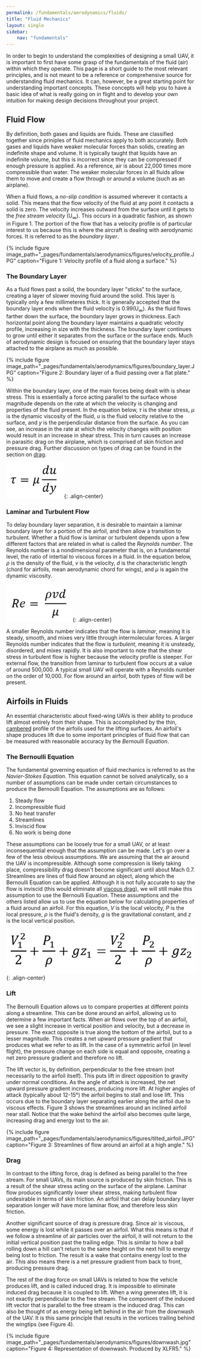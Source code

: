 ```yaml
---
permalink: /fundamentals/aerodynamics/fluids/
title: "Fluid Mechanics"
layout: single
sidebar:
    nav: "fundamentals"
---
```


In order to begin to understand the complexities of designing a small UAV, it is important to first have some grasp of the fundamentals of the fluid (air) within which they operate. This page is a short guide to the most relevant principles, and is not meant to be a reference or comprehensive source for understanding fluid mechanics. It can, however, be a great starting point for understanding important concepts. These concepts will help you to have a basic idea of what is really going on in flight and to develop your own intuition for making design decisions throughout your project.

## Fluid Flow
By definition, both gases and liquids are fluids. These are classified together since priniples of fluid mechanics apply to both accurately. Both gases and liquids have weaker molecular forces than solids, creating an indefinite shape and volume. It is typically taught that liquids have an indefinite volume, but this is incorrect since they can be compressed if enough pressure is applied. As a reference, air is about 22,000 times more compressible than water. The weaker molecular forces in all fluids allow them to move and create a flow through or around a volume (such as an airplane).

When a fluid flows, a *no-slip condition* is assumed wherever it contacts a solid. This means that the flow velocity of the fluid at any point it contacts a solid is zero. The velocity increases outward from the surface until it gets to the *free stream velocity* (U<sub>∞</sub>). This occurs in a quadratic fashion, as shown in Figure 1. The portion of the flow that has a velocity profile is of particular interest to us because this is where the aircraft is dealing with aerodynamic forces. It is referred to as the *boundary layer*.

{% include figure image_path="_pages/fundamentals/aerodynamics/figures/velocity_profile.JPG" caption="Figure 1: Velocity profile of a fluid along a surface." %}

### The Boundary Layer
As a fluid flows past a solid, the boundary layer "sticks" to the surface, creating a layer of slower moving fluid around the solid. This layer is typically only a few millimeteres thick. It is generally accepted that the boundary layer ends when the fluid velocity is 0.99(U<sub>∞</sub>). As the fluid flows farther down the surface, the boundary layer grows in thickness. Each horizontal point along the boundary layer maintains a quadratic velocity profile, increasing in size with the thickness. The boundary layer continues to grow until either it separates from the surface or the surface ends. Much of aerodynamic design is focused on ensuring that the boundary layer stays attached to the airplane as much as possible.

{% include figure image_path="_pages/fundamentals/aerodynamics/figures/boundary_layer.JPG" caption="Figure 2: Boundary layer of a fluid passing over a flat plate." %}

Within the boundary layer, one of the main forces being dealt with is shear stress. This is essentially a force acting parallel to the surface whose magnitude depends on the rate at which the velocity is changing and properties of the fluid present. In the equation below, *τ* is the shear stress, *µ* is the dynamic viscosity of the fluid, *u* is the fluid velocity relative to the surface, and *y* is the perpendicular distance from the surface. As you can see, an increase in the rate at which the velocity changes with position would result in an increase in shear stress. This in turn causes an increase in parasitic drag on the airplane, which is comprised of skin friction and pressure drag. Further discussion on types of drag can be found in the section on [drag](https://aeronautics.byu.edu/fundamentals/aerodynamics/drag/).

![Shear equation](./figures/shear_equation.JPG){: .align-center}

### Laminar and Turbulent Flow
To delay boundary layer separation, it is desirable to maintain a laminar boundary layer for a portion of the airfoil, and then allow a transition to turbulent. Whether a fluid flow is laminar or turbulent depends upon a few different factors that are related in what is called the *Reynolds number*. The Reynolds number is a nondimensional parameter that is, on a fundamental level, the ratio of intertial to viscous forces in a fluid. In the equation below, *&#x03C1;* is the density of the fluid, *v* is the velocity, *d* is the characteristic length (chord for airfoils, mean aerodynamic chord for wings), and *µ* is again the dynamic viscosity. 

![Reynolds Equation](./figures/reynolds_equation.JPG){: .align-center}

A smaller Reynolds number indicates that the flow is *laminar*, meaning it is steady, smooth, and mixes very little through intermolecular forces. A larger Reynolds number indicates that the flow is *turbulent*, meaning it is unsteady, disordered, and mixes rapidly. It is also important to note that the shear stress in turbulent flow is higher because the velocity profile is steeper. For external flow, the transition from laminar to turbulent flow occurs at a value of around 500,000. A typical small UAV will operate with a Reynolds number on the order of 10,000. For flow around an airfoil, both types of flow will be present.

## Airfoils in Fluids
An essential characteristic about fixed-wing UAVs is their ability to produce lift almost entirely from their shape. This is accomplished by the thin, [cambered](https://aeronautics.byu.edu/fundamentals/aerodynamics/airfoils/#airfoil-geometry) profile of the airfoils used for the lifting surfaces. An airfoil's shape produces lift due to some important principles of fluid flow that can be measured with reasonable accuracy by the *Bernoulli Equation*.

### The Bernoulli Equation
The fundamental governing equation of fluid mechanics is referred to as the *Navier-Stokes Equation*. This equation cannot be solved analytically, so a number of assumptions can be made under certain circumstances to produce the Bernoulli Equation. The assumptions are as follows:

1. Steady flow 
2. Incompressible fluid 
3. No heat transfer
4. Streamlines
5. Inviscid flow
6. No work is being done

These assumptions can be loosely true for a small UAV, or at least inconsequential enough that the assumption can be made. Let's go over a few of the less obvious assumptions. We are assuming that the air around the UAV is incompressible. Although some compression is likely taking place, compressibility drag doesn't become significant until about Mach 0.7. Streamlines are lines of fluid flow around an object, along which the Bernoulli Equation can be applied. Although it is not fully accurate to say the flow is inviscid (this would eliminate all [viscous drag](http://aeronautics.byu.edu/fundamentals/aerodynamics/#parasitic-drag)), we will still make this assumption to use the Bernoulli Equation. These assumptions and the others listed allow us to use the equation below for calculating properties of a fluid around an airfoil. For this equation, *V* is the local velocity, *P* is the local pressure, *&#x03C1;* is the fluid's density, *g* is the gravitational constant, and *z* is the local vertical position. 

![Bernoulli Equation](./figures/bernoulli_equation.JPG){: .align-center}

### Lift
The Bernoulli Equation allows us to compare properties at different points along a streamline. This can be done around an airfoil, allowing us to determine a few important facts. When air flows over the top of an airfoil, we see a slight increase in vertical position and velocity, but a decrease in pressure. The exact opposite is true along the bottom of the airfoil, but to a lesser magnitude. This creates a net upward pressure gradient that produces what we refer to as lift. In the case of a symmetric airfoil (in level flight), the pressure change on each side is equal and opposite, creating a net zero pressure gradient and therefore no lift. 

The lift vector is, by definition, perpendicular to the free stream (not necessarily to the airfoil itself). This puts lift in direct opposition to gravity under normal conditions. As the angle of attack is increased, the net upward pressure gradient increases, producing more lift. At higher angles of attack (typically about 12-15°) the airfoil begins to stall and lose lift. This occurs due to the boundary layer separating earlier along the airfoil due to viscous effects. Figure 3 shows the streamlines around an inclined airfoil near stall. Notice that the wake behind the airfoil also becomes quite large, increasing drag and energy lost to the air. 

{% include figure image_path="_pages/fundamentals/aerodynamics/figures/tilted_airfoil.JPG" caption="Figure 3: Streamlines of flow around an airfoil at a high angle." %}

### Drag
In contrast to the lifting force, drag is defined as being parallel to the free stream. For small UAVs, its main source is produced by skin friction. This is a result of the shear stress acting on the surface of the airplane. Laminar flow produces significantly lower shear stress, making turbulent flow undesirable in terms of skin friction. An airfoil that can delay boundary layer separation longer will have more laminar flow, and therefore less skin friction.

Another significant source of drag is pressure drag. Since air is viscous, some energy is lost while it passes over an airfoil. What this means is that if we follow a streamline of air particles over the airfoil, it will not return to the initial vertical position past the trailing edge. This is similar to how a ball rolling down a hill can't return to the same height on the next hill to energy being lost to friction. The result is a wake that contains energy lost to the air. This also means there is a net pressure gradient from back to front, producing pressure drag.

The rest of the drag force on small UAVs is related to how the vehicle produces lift, and is called induced drag. It is impossible to eliminate induced drag because it is coupled to lift. When a wing generates lift, it is not exactly perpendicular to the free stream. The component of the induced lift vector that is parallel to the free stream is the induced drag. This can also be thought of as energy being left behind in the air from the downwash of the UAV. It is this same principle that results in the vortices trailing behind the wingtips (see Figure 4).

{% include figure image_path="_pages/fundamentals/aerodynamics/figures/downwash.jpg" caption="Figure 4: Representation of downwash. Produced by XLFR5." %}
